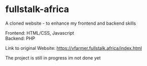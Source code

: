 # fullstalk-africa
A cloned website - to enhance my frontend and backend skills

Frontend: HTML/CSS, Javascript <br>
Backend: PHP

Link to original Website: https://vfarmer.fullstalk.africa/index.html <br>

The project is still in progress im not done yet
